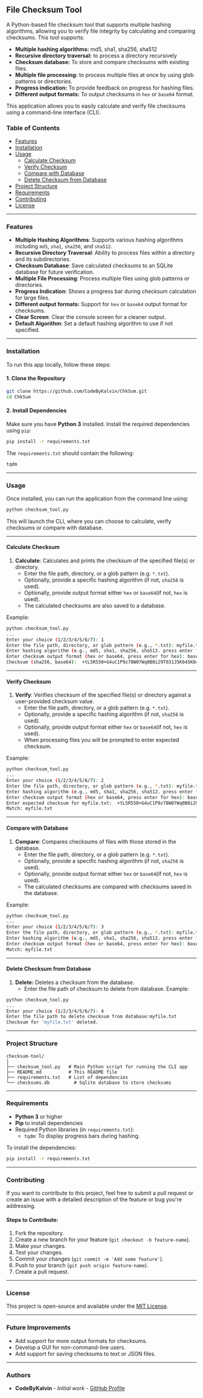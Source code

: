 ## File Checksum Tool

A Python-based file checksum tool that supports multiple hashing algorithms, allowing you to verify file integrity by calculating and comparing checksums. This tool supports:
- **Multiple hashing algorithms:** md5, sha1, sha256, sha512
- **Recursive directory traversal:** to process a directory recursively
- **Checksum database:** To store and compare checksums with existing files.
- **Multiple file processing:** to process multiple files at once by using glob patterns or directories.
- **Progress indication:** To provide feedback on progress for hashing files.
- **Different output formats:** To output checksums in `hex` or `base64` format.

This application allows you to easily calculate and verify file checksums using a command-line interface (CLI).

### Table of Contents
- [Features](#features)
- [Installation](#installation)
- [Usage](#usage)
  - [Calculate Checksum](#calculate-checksum)
  - [Verify Checksum](#verify-checksum)
  - [Compare with Database](#compare-with-database)
  - [Delete Checksum from Database](#delete-checksum-from-database)
- [Project Structure](#project-structure)
- [Requirements](#requirements)
- [Contributing](#contributing)
- [License](#license)

---

### Features

- **Multiple Hashing Algorithms**: Supports various hashing algorithms including `md5`, `sha1`, `sha256`, and `sha512`.
- **Recursive Directory Traversal**: Ability to process files within a directory and its subdirectories.
- **Checksum Database**: Save calculated checksums to an SQLite database for future verification.
- **Multiple File Processing**: Process multiple files using glob patterns or directories.
- **Progress Indication**: Shows a progress bar during checksum calculation for large files.
- **Different output formats:** Support for `hex` or `base64` output format for checksums.
- **Clear Screen**: Clear the console screen for a cleaner output.
- **Default Algorithm**: Set a default hashing algorithm to use if not specified.

---

### Installation

To run this app locally, follow these steps:

#### 1. Clone the Repository

```bash
git clone https://github.com/CodeByKalvin/ChkSum.git
cd ChkSum
```

#### 2. Install Dependencies

Make sure you have **Python 3** installed. Install the required dependencies using `pip`:

```bash
pip install -r requirements.txt
```

The `requirements.txt` should contain the following:
```txt
tqdm
```

---

### Usage

Once installed, you can run the application from the command line using:

```bash
python checksum_tool.py
```

This will launch the CLI, where you can choose to calculate, verify checksums or compare with database.

---

#### Calculate Checksum

1.  **Calculate**: Calculates and prints the checksum of the specified file(s) or directory.
    - Enter the file path, directory, or a glob pattern (e.g. `*.txt`).
    - Optionally, provide a specific hashing algorithm (if not, `sha256` is used).
    - Optionally, provide output format either `hex` or `base64`(if not, `hex` is used).
     - The calculated checksums are also saved to a database.

Example:

```bash
python checksum_tool.py
...
Enter your choice (1/2/3/4/5/6/7): 1
Enter the file path, directory, or glob pattern (e.g., *.txt): myfile.txt
Enter hashing algorithm (e.g., md5, sha1, sha256, sha512. press enter for sha256): sha256
Enter checksum output format (hex or base64, press enter for hex): base64
Checksum (sha256, base64):  +tL5R550+G4uC1P9z78W07Wq0B0i29T031J5K645K0= - myfile.txt
```
---

#### Verify Checksum

1.  **Verify**: Verifies checksum of the specified file(s) or directory against a user-provided checksum value.
    - Enter the file path, directory, or a glob pattern (e.g. `*.txt`).
    - Optionally, provide a specific hashing algorithm (if not, `sha256` is used).
    - Optionally, provide output format either `hex` or `base64`(if not, `hex` is used).
    -  When processing files you will be prompted to enter expected checksum.

Example:

```bash
python checksum_tool.py
...
Enter your choice (1/2/3/4/5/6/7): 2
Enter the file path, directory, or glob pattern (e.g., *.txt): myfile.txt
Enter hashing algorithm (e.g., md5, sha1, sha256, sha512. press enter for sha256): sha256
Enter checksum output format (hex or base64, press enter for hex): base64
Enter expected checksum for myfile.txt:  +tL5R550+G4uC1P9z78W07Wq0B0i29T031J5K645K0=
Match: myfile.txt
```
---
#### Compare with Database

1.  **Compare**: Compares checksums of files with those stored in the database.
    - Enter the file path, directory, or a glob pattern (e.g. `*.txt`).
    - Optionally, provide a specific hashing algorithm (if not, `sha256` is used).
    - Optionally, provide output format either `hex` or `base64`(if not, `hex` is used).
     - The calculated checksums are compared with checksums saved in the database.

Example:

```bash
python checksum_tool.py
...
Enter your choice (1/2/3/4/5/6/7): 3
Enter the file path, directory, or glob pattern (e.g., *.txt): myfile.txt
Enter hashing algorithm (e.g., md5, sha1, sha256, sha512. press enter for sha256): sha256
Enter checksum output format (hex or base64, press enter for hex): base64
Match: myfile.txt
```
---
#### Delete Checksum from Database

1.  **Delete:** Deletes a checksum from the database.
     - Enter the file path of checksum to delete from database.
Example:
```bash
python checksum_tool.py
...
Enter your choice (1/2/3/4/5/6/7): 4
Enter the file path to delete checksum from database:myfile.txt
Checksum for 'myfile.txt' deleted.
```
---

### Project Structure

```
checksum-tool/
│
├── checksum_tool.py   # Main Python script for running the CLI app
├── README.md          # This README file
├── requirements.txt   # List of dependencies
└── checksums.db         # Sqlite database to store checksums
```

---

### Requirements

- **Python 3** or higher
- **Pip** to install dependencies
- Required Python libraries (in `requirements.txt`):
  - `tqdm`: To display progress bars during hashing.

To install the dependencies:

```bash
pip install -r requirements.txt
```

---

### Contributing

If you want to contribute to this project, feel free to submit a pull request or create an issue with a detailed description of the feature or bug you're addressing.

#### Steps to Contribute:

1. Fork the repository.
2. Create a new branch for your feature (`git checkout -b feature-name`).
3. Make your changes.
4. Test your changes.
5. Commit your changes (`git commit -m 'Add some feature'`).
6. Push to your branch (`git push origin feature-name`).
7. Create a pull request.

---

### License

This project is open-source and available under the [MIT License](LICENSE).

---

### Future Improvements

- Add support for more output formats for checksums.
- Develop a GUI for non-command-line users.
- Add support for saving checksums to text or JSON files.

---

### Authors

- **CodeByKalvin** - *Initial work* - [GitHub Profile](https://github.com/codebykalvin)
